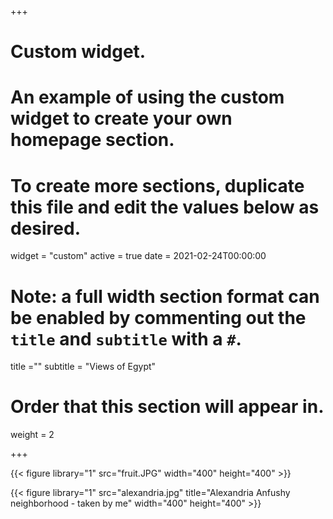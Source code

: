 
+++
# Custom widget.
# An example of using the custom widget to create your own homepage section.
# To create more sections, duplicate this file and edit the values below as desired.
widget = "custom"
active = true
date = 2021-02-24T00:00:00

# Note: a full width section format can be enabled by commenting out the `title` and `subtitle` with a `#`.
title =""
subtitle = "Views of Egypt"

# Order that this section will appear in.
weight = 2


+++


{{< figure library="1" src="fruit.JPG" width="400" height="400" >}}

{{< figure library="1" src="alexandria.jpg" title="Alexandria Anfushy neighborhood - taken by me" width="400" height="400" >}}


